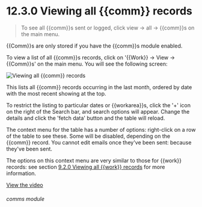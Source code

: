 # 12.3.0    Viewing all {{comm}} records

> To see all {{comm}}s sent or logged, click view -> all -> {{comm}}s on the main menu. 

{{Comm}}s are only stored if you have the {{comm}}s module enabled.

To view a list of all {{comm}}s records, click on '{{Work}} -> View -> {{Comm}}s' on the main menu. You will see the following screen:

![Viewing all {{comm}} records]({{imgpath}}90a.png)

This lists all {{comm}} records occurring in the last month, ordered by date with the most recent showing at the top.

To restrict the listing to particular dates or {{workarea}}s, click the '+' icon on the right of the Search bar, and search options will appear. Change the details and click the 'fetch data' button and the table will reload.

The context menu for the table has a number of options: right-click on a row of the table to see these. Some will be disabled, depending on the {{comm}} record. You cannot edit emails once they've been sent: because they've been sent.

The options on this context menu are very similar to those for {{work}} records: see section [9.2.0  Viewing all {{work}} records](/help/index/v/{{version}}/p/9.2.0) for more information. 

[View the video](/help/video/id/50)
###### comms module

